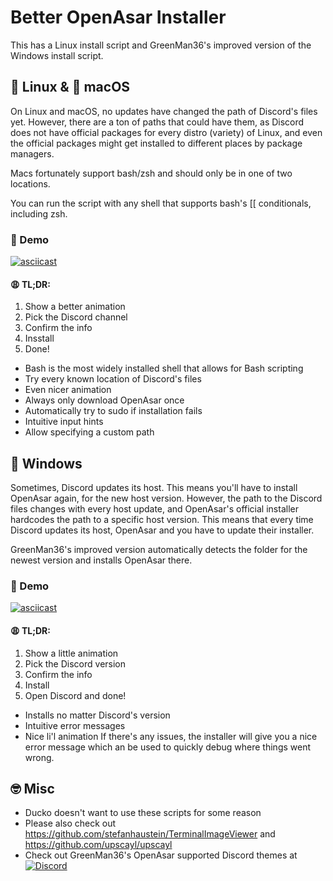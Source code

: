# Better OpenAsar Installer

This has a Linux install script and GreenMan36's improved version of the Windows install script.

## 🐧 Linux & 🍎 macOS

On Linux and macOS, no updates have changed the path of Discord's files yet. However, there are a ton of paths that could have them, as Discord does not have official packages for every distro (variety) of Linux, and even the official packages might get installed to different places by package managers.

Macs fortunately support bash/zsh and should only be in one of two locations.

You can run the script with any shell that supports bash's [[ conditionals, including zsh. 

### 🎥 Demo

[![asciicast](https://asciinema.org/a/ucSR2ZZcSpIvl6AKPJY5TISBU.svg)](https://asciinema.org/a/608376?autoplay=1)

#### 😩 TL;DR:

1. Show a better animation
2. Pick the Discord channel
3. Confirm the info
4. Insstall
5. Done!

* Bash is the most widely installed shell that allows for Bash scripting
* Try every known location of Discord's files
* Even nicer animation
* Always only download OpenAsar once
* Automatically try to sudo if installation fails
* Intuitive input hints
* Allow specifying a custom path

## 🐌 Windows

Sometimes, Discord updates its host. This means you'll have to install OpenAsar again, for the new host version. However, the path to the Discord files changes with every host update, and OpenAsar's official installer hardcodes the path to a specific host version. This means that every time Discord updates its host, OpenAsar and you have to update their installer.

GreenMan36's improved version automatically detects the folder for the newest version and installs OpenAsar there.

### 🎥 Demo

[![asciicast](https://asciinema.org/a/Hr6o4z5O2AMEZKnTTPQenpOot.svg)](https://asciinema.org/a/594421?autoplay=1)

#### 😩 TL;DR:

1. Show a little animation
2. Pick the Discord version
3. Confirm the info
4. Install
5. Open Discord and done!

* Installs no matter Discord's version
* Intuitive error messages
* Nice li'l animation
If there's any issues, the installer will give you a nice error message which an be used to quickly debug where things went wrong.

## 🤓 Misc

- Ducko doesn't want to use these scripts for some reason
- Please also check out <https://github.com/stefanhaustein/TerminalImageViewer> and <https://github.com/upscayl/upscayl>
- Check out GreenMan36's OpenAsar supported Discord themes at  [![Discord](https://img.shields.io/discord/1050062854860046417?color=7289da&logo=discord&logoColor=white)](https://discord.gg/A6vwGchJYs)
